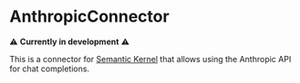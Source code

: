# AnthropicConnector

⚠️ **Currently in development** ⚠️

This is a connector for [Semantic Kernel](https://learn.microsoft.com/en-us/semantic-kernel/overview/) that allows using the Anthropic API for chat completions.
